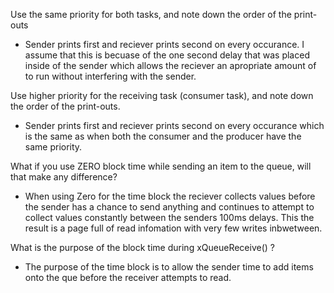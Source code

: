 Use the same priority for both tasks, and note down the order of the print-outs
- Sender prints first and reciever prints second on every occurance.  I assume that this is becuase of the one second delay that was placed inside of the sender which allows the reciever an apropriate amount of to run without interfering with the sender. 

Use higher priority for the receiving task (consumer task), and note down the order of the print-outs.
- Sender prints first and reciever prints second on every occurance which is the same as when both the consumer and the producer have the same priority. 

What if you use ZERO block time while sending an item to the queue, will that make any difference?
- When using Zero for the time block the reciever collects values before the sender has a chance to send anything and continues to attempt to collect values constantly between the senders 100ms delays.  This the result is a page full of read infomation with very few writes inbwetween.   

What is the purpose of the block time during xQueueReceive() ?
- The purpose of the time block is to allow the sender time to add items onto the que before the receiver attempts to read.  

